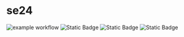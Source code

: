 # se24
![example workflow](https://github.com/github/docs/actions/workflows/python-tests.yml/badge.svg)
![Static Badge](https://img.shields.io/badge/language-python-blue)
![Static Badge](https://img.shields.io/badge/license-MIT-purple)
![Static Badge](https://img.shields.io/badge/platform-linux-orange)

